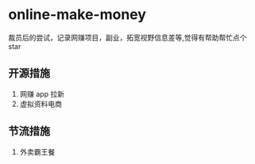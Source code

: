 # online-make-money

裁员后的尝试，记录网赚项目，副业，拓宽视野信息差等,觉得有帮助帮忙点个 star

## 开源措施

1. 网赚 app 拉新
2. 虚拟资料电商

## 节流措施

1. 外卖霸王餐
